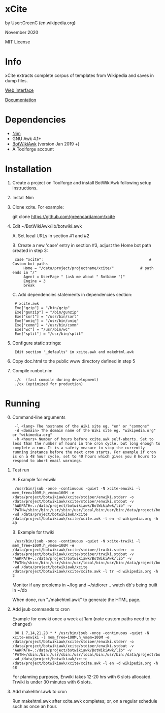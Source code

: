 xCite
===================
by User:GreenC (en.wikipedia.org)

November 2020

MIT License

Info
========
xCite extracts complete corpus of templates from Wikipedia and saves in dump files.

[Web interface](https://tools-static.wmflabs.org/botwikiawk/xcite/xcite.html)

[Documentation](https://tools-static.wmflabs.org/botwikiawk/xcite/doc.html)

Dependencies 
========
* [Nim](https://nim-lang.org/install_unix.html)
* GNU Awk 4.1+
* [BotWikiAwk](https://github.com/greencardamom/BotWikiAwk) (version Jan 2019 +)
* A Toolforge account

Installation
========

1. Create a project on Toolforge and install BotWikiAwk following setup instructions. 

2. Install Nim

3. Clone xcite. For example:

	git clone https://github.com/greencardamom/xcite

4. Edit ~/BotWikiAwk/lib/botwiki.awk

	A. Set local URLs in section #1 and #2 

	B. Create a new 'case' entry in section #3, adjust the Home bot path created in step 3:

		case "xcite":                                                # Custom bot paths
			Home = "/data/project/projectname/xcite/"            # path ends in "/"
			Agent = UserPage " (ask me about " BotName ")"
			Engine = 3
			break

	C. Add dependencies statements in dependencies section:

		# xcite.awk
		Exe["gzip"] = "/bin/gzip"
		Exe["gunzip"] = "/bin/gunzip"
		Exe["sort"] = "/usr/bin/sort"
		Exe["uniq"] = "/usr/bin/uniq"
		Exe["comm"] = "/usr/bin/comm"
		Exe["wc"] = "/usr/bin/wc"
		Exe["split"] = "/usr/bin/split"

5. Configure static strings:

		Edit section "_defaults" in xcite.awk and makehtml.awk

6. Copy doc.html to the public www directory defined in step 5

7. Compile runbot.nim

		./c  (fast compile during development)
		./cx (optimized for production)

Running
========

0. Command-line arguments

		-l <lang> The hostname of the Wiki site eg. "en" or "commons"
		-d <domain> The domain name of the Wiki site eg. "wikipedia.org" or "wikimedia.org"
		-h <hours> Number of hours before xcite.awk self-aborts. Set to less than the number of hours in the cron cycle, but long enough to complete a run. It is a safety measure to stop the currently running instance before the next cron starts. For example if cron is on a 48 hour cycle, set to 40 hours which gives you 8 hours to respond to abort email warnings.

1. Test run

	A. Example for enwiki

		/usr/bin/jsub -once -continuous -quiet -N xcite-enwiki -l mem_free=100M,h_vmem=100M -e /data/project/botwikiawk/xcite/stdioer/enwiki.stderr -o /data/project/botwikiawk/xcite/stdioer/enwiki.stdout -v "AWKPATH=.:/data/project/botwikiawk/BotWikiAwk/lib" -v "PATH=/sbin:/bin:/usr/sbin:/usr/local/bin:/usr/bin:/data/project/botwikiawk/BotWikiAwk/bin" -wd /data/project/botwikiawk/xcite /data/project/botwikiawk/xcite/xcite.awk -l en -d wikipedia.org -h 48

	B. Example for trwiki

		/usr/bin/jsub -once -continuous -quiet -N xcite-trwiki -l mem_free=100M,h_vmem=100M -e /data/project/botwikiawk/xcite/stdioer/trwiki.stderr -o /data/project/botwikiawk/xcite/stdioer/trwiki.stdout -v "AWKPATH=.:/data/project/botwikiawk/BotWikiAwk/lib" -v "PATH=/sbin:/bin:/usr/sbin:/usr/local/bin:/usr/bin:/data/project/botwikiawk/BotWikiAwk/bin" -wd /data/project/botwikiawk/xcite /data/project/botwikiawk/xcite/xcite.awk -l tr -d wikipedia.org -h 2

	Monitor if any problems in ~/log and ~/stdiorer .. watch db's being built in ~/db

	When done, run "./makehtml.awk" to generate the HTML page.

2. Add jsub commands to cron

	Example for enwiki once a week at 1am (note custom paths need to be changed)

		00 1 7,14,21,28 * * /usr/bin/jsub -once -continuous -quiet -N xcite-enwiki -l mem_free=100M,h_vmem=100M -e /data/project/botwikiawk/xcite/stdioer/enwiki.stderr -o /data/project/botwikiawk/xcite/stdioer/enwiki.stdout -v "AWKPATH=.:/data/project/botwikiawk/BotWikiAwk/lib" -v "PATH=/sbin:/bin:/usr/sbin:/usr/local/bin:/usr/bin:/data/project/botwikiawk/BotWikiAwk/bin" -wd /data/project/botwikiawk/xcite /data/project/botwikiawk/xcite/xcite.awk -l en -d wikipedia.org -h 48

	For planning purposes, Enwiki takes 12-20 hrs with 6 slots allocated. Trwiki is under 30 minutes with 6 slots.

3. Add makehtml.awk to cron

	Run makehtml.awk after xcite.awk completes; or, on a regular schedule such as once an hour.
